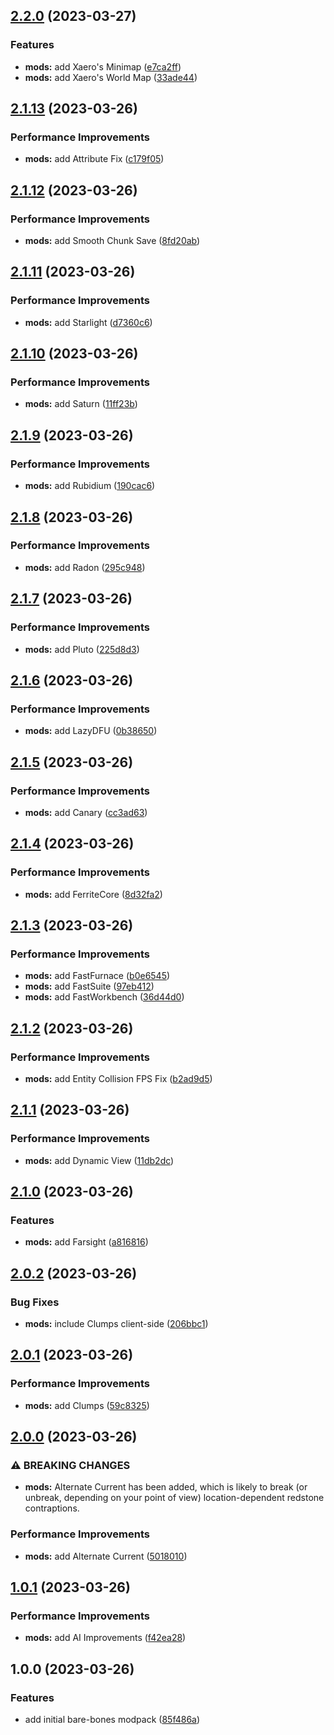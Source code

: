 ## [2.2.0](https://github.com/CJKay/Berd-Pack/compare/v2.1.13...v2.2.0) (2023-03-27)


### Features

* **mods:** add Xaero's Minimap ([e7ca2ff](https://github.com/CJKay/Berd-Pack/commit/e7ca2ff039e2fff1b1c195a8c9a89a5d3bfcd98c))
* **mods:** add Xaero's World Map ([33ade44](https://github.com/CJKay/Berd-Pack/commit/33ade4443dff2039bc086fc44e6f6a9c5390e3a2))

## [2.1.13](https://github.com/CJKay/Berd-Pack/compare/v2.1.12...v2.1.13) (2023-03-26)


### Performance Improvements

* **mods:** add Attribute Fix ([c179f05](https://github.com/CJKay/Berd-Pack/commit/c179f0598952fb4ccdf09303f901f41b7fa286a9))

## [2.1.12](https://github.com/CJKay/Berd-Pack/compare/v2.1.11...v2.1.12) (2023-03-26)


### Performance Improvements

* **mods:** add Smooth Chunk Save ([8fd20ab](https://github.com/CJKay/Berd-Pack/commit/8fd20abb4846bd113a1c0e6e8f75a883b4a824f0))

## [2.1.11](https://github.com/CJKay/Berd-Pack/compare/v2.1.10...v2.1.11) (2023-03-26)


### Performance Improvements

* **mods:** add Starlight ([d7360c6](https://github.com/CJKay/Berd-Pack/commit/d7360c63b36f3aeb2cdee697944ecdb235001ca8))

## [2.1.10](https://github.com/CJKay/Berd-Pack/compare/v2.1.9...v2.1.10) (2023-03-26)


### Performance Improvements

* **mods:** add Saturn ([11ff23b](https://github.com/CJKay/Berd-Pack/commit/11ff23bad7dfe3ba748177f914816f3b1b4b3ef3))

## [2.1.9](https://github.com/CJKay/Berd-Pack/compare/v2.1.8...v2.1.9) (2023-03-26)


### Performance Improvements

* **mods:** add Rubidium ([190cac6](https://github.com/CJKay/Berd-Pack/commit/190cac61f8e1d9f9eabc2f00af706da8793020d8))

## [2.1.8](https://github.com/CJKay/Berd-Pack/compare/v2.1.7...v2.1.8) (2023-03-26)


### Performance Improvements

* **mods:** add Radon ([295c948](https://github.com/CJKay/Berd-Pack/commit/295c94808ecca702b93a137e604d14ba6b55647e))

## [2.1.7](https://github.com/CJKay/Berd-Pack/compare/v2.1.6...v2.1.7) (2023-03-26)


### Performance Improvements

* **mods:** add Pluto ([225d8d3](https://github.com/CJKay/Berd-Pack/commit/225d8d31183a7c994b40002f5852da52f6d39a2a))

## [2.1.6](https://github.com/CJKay/Berd-Pack/compare/v2.1.5...v2.1.6) (2023-03-26)


### Performance Improvements

* **mods:** add LazyDFU ([0b38650](https://github.com/CJKay/Berd-Pack/commit/0b38650f40b262c4dc40fff9f185465f573377c6))

## [2.1.5](https://github.com/CJKay/Berd-Pack/compare/v2.1.4...v2.1.5) (2023-03-26)


### Performance Improvements

* **mods:** add Canary ([cc3ad63](https://github.com/CJKay/Berd-Pack/commit/cc3ad6359591f93c1c8f867e9651c9dc1c7206b2))

## [2.1.4](https://github.com/CJKay/Berd-Pack/compare/v2.1.3...v2.1.4) (2023-03-26)


### Performance Improvements

* **mods:** add FerriteCore ([8d32fa2](https://github.com/CJKay/Berd-Pack/commit/8d32fa21d42b290813bb3df5b3c94ddbf41f847c))

## [2.1.3](https://github.com/CJKay/Berd-Pack/compare/v2.1.2...v2.1.3) (2023-03-26)


### Performance Improvements

* **mods:** add FastFurnace ([b0e6545](https://github.com/CJKay/Berd-Pack/commit/b0e654504bc6bc1d6815b3961f2914ff9b76ec9d))
* **mods:** add FastSuite ([97eb412](https://github.com/CJKay/Berd-Pack/commit/97eb412ded883b7a88dad7482e20f2da40213fc8))
* **mods:** add FastWorkbench ([36d44d0](https://github.com/CJKay/Berd-Pack/commit/36d44d05a9d05b7567846bccdf9484f505eb300d))

## [2.1.2](https://github.com/CJKay/Berd-Pack/compare/v2.1.1...v2.1.2) (2023-03-26)


### Performance Improvements

* **mods:** add Entity Collision FPS Fix ([b2ad9d5](https://github.com/CJKay/Berd-Pack/commit/b2ad9d5dc0508064b46ac4691d720784bc7320c8))

## [2.1.1](https://github.com/CJKay/Berd-Pack/compare/v2.1.0...v2.1.1) (2023-03-26)


### Performance Improvements

* **mods:** add Dynamic View ([11db2dc](https://github.com/CJKay/Berd-Pack/commit/11db2dcd6b2effc61d63453c2d4d3414dfb4927e))

## [2.1.0](https://github.com/CJKay/Berd-Pack/compare/v2.0.2...v2.1.0) (2023-03-26)


### Features

* **mods:** add Farsight ([a816816](https://github.com/CJKay/Berd-Pack/commit/a816816777b86de6e8dd41fd4fcdea3a62854ad2))

## [2.0.2](https://github.com/CJKay/Berd-Pack/compare/v2.0.1...v2.0.2) (2023-03-26)


### Bug Fixes

* **mods:** include Clumps client-side ([206bbc1](https://github.com/CJKay/Berd-Pack/commit/206bbc1562e877dc72f1f3a49aa182f4af6af318))

## [2.0.1](https://github.com/CJKay/Berd-Pack/compare/v2.0.0...v2.0.1) (2023-03-26)


### Performance Improvements

* **mods:** add Clumps ([59c8325](https://github.com/CJKay/Berd-Pack/commit/59c83255221857c872474f9712dd02b50d02455e))

## [2.0.0](https://github.com/CJKay/Berd-Pack/compare/v1.0.1...v2.0.0) (2023-03-26)


### ⚠ BREAKING CHANGES

* **mods:** Alternate Current has been added, which is likely to
 break (or unbreak, depending on your point of view) location-dependent
 redstone contraptions.

### Performance Improvements

* **mods:** add Alternate Current ([5018010](https://github.com/CJKay/Berd-Pack/commit/5018010b6fa2316f71482fc200c0ec972d387bd5))

## [1.0.1](https://github.com/CJKay/Berd-Pack/compare/v1.0.0...v1.0.1) (2023-03-26)


### Performance Improvements

* **mods:** add AI Improvements ([f42ea28](https://github.com/CJKay/Berd-Pack/commit/f42ea28c770dd495f63eb1d409c5b9b4bb1bbf4b))

## 1.0.0 (2023-03-26)


### Features

* add initial bare-bones modpack ([85f486a](https://github.com/CJKay/Berd-Pack/commit/85f486a3cd577f623218ef0a46513f720c759f7d))
